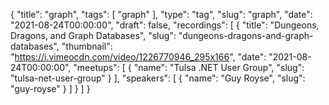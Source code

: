 {
  "title": "graph",
  "tags": [
    "graph"
  ],
  "type": "tag",
  "slug": "graph",
  "date": "2021-08-24T00:00:00",
  "draft": false,
  "recordings": [
    {
      "title": "Dungeons, Dragons, and Graph Databases",
      "slug": "dungeons-dragons-and-graph-databases",
      "thumbnail": "https://i.vimeocdn.com/video/1226770946_295x166",
      "date": "2021-08-24T00:00:00",
      "meetups": [
        {
          "name": "Tulsa .NET User Group",
          "slug": "tulsa-net-user-group"
        }
      ],
      "speakers": [
        {
          "name": "Guy Royse",
          "slug": "guy-royse"
        }
      ]
    }
  ]
}